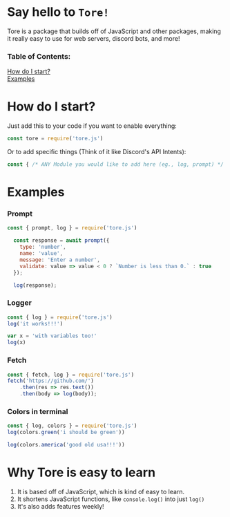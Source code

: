 # Say hello to `Tore!`
Tore is a package that builds off of JavaScript and other packages, making it really easy to use for web servers, discord bots, and more!

### Table of Contents:
[How do I start?](#how-do-i-start)</br>
[Examples](#examples)


# How do I start?
Just add this to your code if you want to enable everything:
```js
const tore = require('tore.js')
```
Or to add specific things (Think of it like Discord's API Intents):
```js
const { /* ANY Module you would like to add here (eg., log, prompt) */ } = require('tore.js')
```

# Examples
### Prompt
```js
const { prompt, log } = require('tore.js')

  const response = await prompt({
    type: 'number',
    name: 'value',
    message: 'Enter a number',
    validate: value => value < 0 ? `Number is less than 0.` : true
  });

  log(response);
```

### Logger
```js
const { log } = require('tore.js')
log('it works!!!')

var x = 'with variables too!'
log(x)
```

### Fetch 
```js
const { fetch, log } = require('tore.js')
fetch('https://github.com/')
    .then(res => res.text())
    .then(body => log(body));
```

### Colors in terminal
```js
const { log, colors } = require('tore.js')
log(colors.green('i should be green'))

log(colors.america('good old usa!!!'))
```

# Why Tore is easy to learn
1. It is based off of JavaScript, which is kind of easy to learn.
2. It shortens JavaScript functions, like `console.log()` into just `log()`
3. It's also adds features weekly!